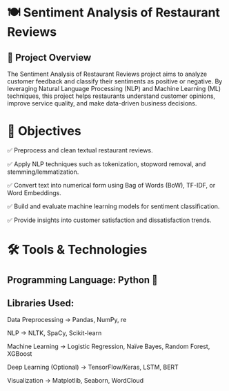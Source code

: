 # 🍽️ Sentiment Analysis of Restaurant Reviews
## 📌 Project Overview

The Sentiment Analysis of Restaurant Reviews project aims to analyze customer feedback and classify their sentiments as positive or negative. By leveraging Natural Language Processing (NLP) and Machine Learning (ML) techniques, this project helps restaurants understand customer opinions, improve service quality, and make data-driven business decisions.

# 🎯 Objectives

✅ Preprocess and clean textual restaurant reviews.

✅ Apply NLP techniques such as tokenization, stopword removal, and stemming/lemmatization.

✅ Convert text into numerical form using Bag of Words (BoW), TF-IDF, or Word Embeddings.

✅ Build and evaluate machine learning models for sentiment classification.

✅ Provide insights into customer satisfaction and dissatisfaction trends.

# 🛠️ Tools & Technologies

## Programming Language: Python 🐍

## Libraries Used:

Data Preprocessing → Pandas, NumPy, re

NLP → NLTK, SpaCy, Scikit-learn

Machine Learning → Logistic Regression, Naïve Bayes, Random Forest, XGBoost

Deep Learning (Optional) → TensorFlow/Keras, LSTM, BERT

Visualization → Matplotlib, Seaborn, WordCloud
